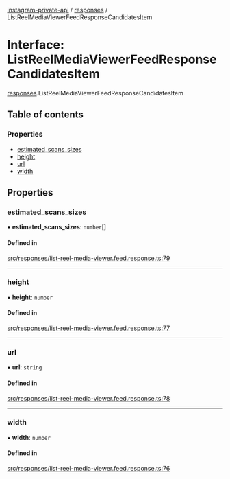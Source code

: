 [instagram-private-api](../../README.md) / [responses](../../modules/responses.md) / ListReelMediaViewerFeedResponseCandidatesItem

# Interface: ListReelMediaViewerFeedResponseCandidatesItem

[responses](../../modules/responses.md).ListReelMediaViewerFeedResponseCandidatesItem

## Table of contents

### Properties

- [estimated\_scans\_sizes](ListReelMediaViewerFeedResponseCandidatesItem.md#estimated_scans_sizes)
- [height](ListReelMediaViewerFeedResponseCandidatesItem.md#height)
- [url](ListReelMediaViewerFeedResponseCandidatesItem.md#url)
- [width](ListReelMediaViewerFeedResponseCandidatesItem.md#width)

## Properties

### estimated\_scans\_sizes

• **estimated\_scans\_sizes**: `number`[]

#### Defined in

[src/responses/list-reel-media-viewer.feed.response.ts:79](https://github.com/Nerixyz/instagram-private-api/blob/4971f34/src/responses/list-reel-media-viewer.feed.response.ts#L79)

___

### height

• **height**: `number`

#### Defined in

[src/responses/list-reel-media-viewer.feed.response.ts:77](https://github.com/Nerixyz/instagram-private-api/blob/4971f34/src/responses/list-reel-media-viewer.feed.response.ts#L77)

___

### url

• **url**: `string`

#### Defined in

[src/responses/list-reel-media-viewer.feed.response.ts:78](https://github.com/Nerixyz/instagram-private-api/blob/4971f34/src/responses/list-reel-media-viewer.feed.response.ts#L78)

___

### width

• **width**: `number`

#### Defined in

[src/responses/list-reel-media-viewer.feed.response.ts:76](https://github.com/Nerixyz/instagram-private-api/blob/4971f34/src/responses/list-reel-media-viewer.feed.response.ts#L76)
